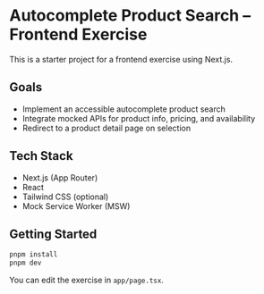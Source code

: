# Autocomplete Product Search – Frontend Exercise

This is a starter project for a frontend exercise using Next.js.

## Goals

- Implement an accessible autocomplete product search
- Integrate mocked APIs for product info, pricing, and availability
- Redirect to a product detail page on selection

## Tech Stack

- Next.js (App Router)
- React
- Tailwind CSS (optional)
- Mock Service Worker (MSW)

## Getting Started

```bash
pnpm install
pnpm dev
```

You can edit the exercise in `app/page.tsx`.
